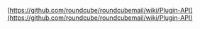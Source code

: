 [https://github.com/roundcube/roundcubemail/wiki/Plugin-API](https://github.com/roundcube/roundcubemail/wiki/Plugin-API)